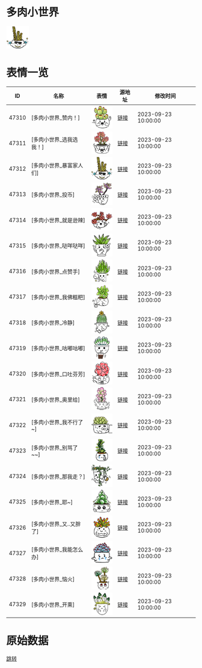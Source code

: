 # 多肉小世界

<img src="./cover.png" height="60" alt="cover" />

# 表情一览

|ID|名称|表情|源地址|修改时间|
|----|----|----|----|----|
|47310|[多肉小世界_赞内！]|<img src="./pic/047310_%5B多肉小世界_赞内！%5D.png" height="60" alt="赞内！"/>|[链接](https://i0.hdslb.com/bfs/garb/295394c7c724f652e6f4e12cd4f5a0765370cb73.png)|2023-09-23 10:00:00|
|47311|[多肉小世界_选我选我！]|<img src="./pic/047311_%5B多肉小世界_选我选我！%5D.png" height="60" alt="选我选我！"/>|[链接](https://i0.hdslb.com/bfs/garb/96acb114a2ea7eb260a80360d03a58abdf427cf0.png)|2023-09-23 10:00:00|
|47312|[多肉小世界_暴富家人们]|<img src="./pic/047312_%5B多肉小世界_暴富家人们%5D.png" height="60" alt="暴富家人们"/>|[链接](https://i0.hdslb.com/bfs/garb/e271a07286b8b6a7a0655c52e6c45c4edb18c791.png)|2023-09-23 10:00:00|
|47313|[多肉小世界_投币]|<img src="./pic/047313_%5B多肉小世界_投币%5D.png" height="60" alt="投币"/>|[链接](https://i0.hdslb.com/bfs/garb/8f9a4dbc3f5fe8cc3cb282dac2c691801ca94970.png)|2023-09-23 10:00:00|
|47314|[多肉小世界_就是逊辣]|<img src="./pic/047314_%5B多肉小世界_就是逊辣%5D.png" height="60" alt="就是逊辣"/>|[链接](https://i0.hdslb.com/bfs/garb/8191d9addce12904da961122f09356f7aa57e0a4.png)|2023-09-23 10:00:00|
|47315|[多肉小世界_哒咩哒咩]|<img src="./pic/047315_%5B多肉小世界_哒咩哒咩%5D.png" height="60" alt="哒咩哒咩"/>|[链接](https://i0.hdslb.com/bfs/garb/4d6c5107960069eb14a907a0459b6aefea2cdd4f.png)|2023-09-23 10:00:00|
|47316|[多肉小世界_点赞手]|<img src="./pic/047316_%5B多肉小世界_点赞手%5D.png" height="60" alt="点赞手"/>|[链接](https://i0.hdslb.com/bfs/garb/65a5011b576c28ef118e7a15f22808a924da1b6b.png)|2023-09-23 10:00:00|
|47317|[多肉小世界_我佛糍粑]|<img src="./pic/047317_%5B多肉小世界_我佛糍粑%5D.png" height="60" alt="我佛糍粑"/>|[链接](https://i0.hdslb.com/bfs/garb/6473002a9cd446dedc6f824147ffa2e2542e090e.png)|2023-09-23 10:00:00|
|47318|[多肉小世界_冷静]|<img src="./pic/047318_%5B多肉小世界_冷静%5D.png" height="60" alt="冷静"/>|[链接](https://i0.hdslb.com/bfs/garb/b7839b479fc383f9721c69c6642cc2fe513b54ac.png)|2023-09-23 10:00:00|
|47319|[多肉小世界_咕嘟咕嘟]|<img src="./pic/047319_%5B多肉小世界_咕嘟咕嘟%5D.png" height="60" alt="咕嘟咕嘟"/>|[链接](https://i0.hdslb.com/bfs/garb/8fb9548f78d847a9f01f5cc38b4ca9c54699198f.png)|2023-09-23 10:00:00|
|47320|[多肉小世界_口吐芬芳]|<img src="./pic/047320_%5B多肉小世界_口吐芬芳%5D.png" height="60" alt="口吐芬芳"/>|[链接](https://i0.hdslb.com/bfs/garb/42f4c828eed45d1b6eed5412848c9dc2f7a0ad2d.png)|2023-09-23 10:00:00|
|47321|[多肉小世界_奥里给]|<img src="./pic/047321_%5B多肉小世界_奥里给%5D.png" height="60" alt="奥里给"/>|[链接](https://i0.hdslb.com/bfs/garb/cb9acc83774710d266f932094fe660ff83dacd91.png)|2023-09-23 10:00:00|
|47322|[多肉小世界_我不行了~]|<img src="./pic/047322_%5B多肉小世界_我不行了~%5D.png" height="60" alt="我不行了~"/>|[链接](https://i0.hdslb.com/bfs/garb/cc16629e62a9e0d1a6a28a70b3ab186792e3604f.png)|2023-09-23 10:00:00|
|47323|[多肉小世界_别骂了~~]|<img src="./pic/047323_%5B多肉小世界_别骂了~~%5D.png" height="60" alt="别骂了~~"/>|[链接](https://i0.hdslb.com/bfs/garb/968707a1e43f7ee799a2615122a31094b4e8c28b.png)|2023-09-23 10:00:00|
|47324|[多肉小世界_那我走？]|<img src="./pic/047324_%5B多肉小世界_那我走？%5D.png" height="60" alt="那我走？"/>|[链接](https://i0.hdslb.com/bfs/garb/34c092d18e53889207cb6ba0cb91682dfa60fc11.png)|2023-09-23 10:00:00|
|47325|[多肉小世界_耶~]|<img src="./pic/047325_%5B多肉小世界_耶~%5D.png" height="60" alt="耶~"/>|[链接](https://i0.hdslb.com/bfs/garb/9a767a54b9c2b67998ffc557e56791b0c6928a9a.png)|2023-09-23 10:00:00|
|47326|[多肉小世界_又..又胖了]|<img src="./pic/047326_%5B多肉小世界_又..又胖了%5D.png" height="60" alt="又..又胖了"/>|[链接](https://i0.hdslb.com/bfs/garb/9e99fa8e05f4f2c09c5e3ea3ec2b07bad95a1bbb.png)|2023-09-23 10:00:00|
|47327|[多肉小世界_我能怎么办]|<img src="./pic/047327_%5B多肉小世界_我能怎么办%5D.png" height="60" alt="我能怎么办"/>|[链接](https://i0.hdslb.com/bfs/garb/5777f7d551bf086225f63bcdad0f21c1c89f09e9.png)|2023-09-23 10:00:00|
|47328|[多肉小世界_恼火]|<img src="./pic/047328_%5B多肉小世界_恼火%5D.png" height="60" alt="恼火"/>|[链接](https://i0.hdslb.com/bfs/garb/2fddf2bc83c0e308d4925d78d8dc270f3ddd780a.png)|2023-09-23 10:00:00|
|47329|[多肉小世界_开熏]|<img src="./pic/047329_%5B多肉小世界_开熏%5D.png" height="60" alt="开熏"/>|[链接](https://i0.hdslb.com/bfs/garb/06b7248e56edc87dc1e34bb88404e354abad4159.png)|2023-09-23 10:00:00|

# 原始数据

[跳转](./raw.json)


